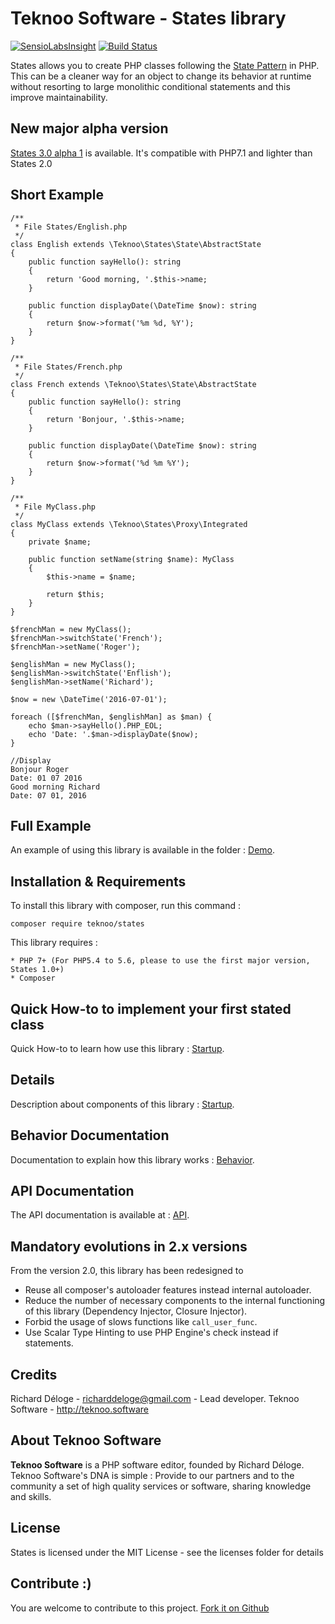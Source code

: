 Teknoo Software - States library
================================

[![SensioLabsInsight](https://insight.sensiolabs.com/projects/119ff38f-0b64-4100-8e1f-ff55d7be857a/mini.png)](https://insight.sensiolabs.com/projects/119ff38f-0b64-4100-8e1f-ff55d7be857a) [![Build Status](https://travis-ci.org/TeknooSoftware/states.svg?branch=next)](https://travis-ci.org/TeknooSoftware/states)

States allows you to create PHP classes following the [State Pattern](http://en.wikipedia.org/wiki/State_pattern) in PHP. 
This can be a cleaner way for an object to change its behavior at runtime without resorting to large monolithic conditional statements and this improve maintainability.

New major alpha version
-----------------------
[States 3.0 alpha 1](https://github.com/TeknooSoftware/states/tree/states-3.0) is available. It's compatible with PHP7.1 and lighter than States 2.0

Short Example
------------
    /**
     * File States/English.php
     */
    class English extends \Teknoo\States\State\AbstractState 
    {
        public function sayHello(): string
        {
            return 'Good morning, '.$this->name;
        }
    
        public function displayDate(\DateTime $now): string 
        {
            return $now->format('%m %d, %Y');
        }
    }
    
    /**
     * File States/French.php
     */
    class French extends \Teknoo\States\State\AbstractState 
    {
        public function sayHello(): string
        {
            return 'Bonjour, '.$this->name;
        }
    
        public function displayDate(\DateTime $now): string 
        {
            return $now->format('%d %m %Y');
        }
    }
    
    /**
     * File MyClass.php
     */
    class MyClass extends \Teknoo\States\Proxy\Integrated
    {
        private $name;
        
        public function setName(string $name): MyClass
        {
            $this->name = $name;
            
            return $this;
        }
    }
    
    $frenchMan = new MyClass();
    $frenchMan->switchState('French');
    $frenchMan->setName('Roger');
    
    $englishMan = new MyClass();
    $englishMan->switchState('Enflish');
    $englishMan->setName('Richard');
    
    $now = new \DateTime('2016-07-01');
    
    foreach ([$frenchMan, $englishMan] as $man) {
        echo $man->sayHello().PHP_EOL;
        echo 'Date: '.$man->displayDate($now);
    }
    
    //Display
    Bonjour Roger
    Date: 01 07 2016
    Good morning Richard
    Date: 07 01, 2016
 
Full Example
------------
An example of using this library is available in the folder : [Demo](demo/demo_article.php).

Installation & Requirements
---------------------------
To install this library with composer, run this command :

    composer require teknoo/states

This library requires :

    * PHP 7+ (For PHP5.4 to 5.6, please to use the first major version, States 1.0+)
    * Composer
    
Quick How-to to implement your first stated class
-------------------------------------------------
Quick How-to to learn how use this library : [Startup](docs/howto/quick-startup.md).    

Details
-------
Description about components of this library : [Startup](docs/howto/details.md).

Behavior Documentation
----------------------
Documentation to explain how this library works : [Behavior](docs/howto/behavior.md).

API Documentation
-----------------
The API documentation is available at : [API](docs/howto/api/index.index).

Mandatory evolutions in 2.x versions
------------------------------------

From the version 2.0, this library has been redesigned to 
* Reuse all composer's autoloader features instead internal autoloader.
* Reduce the number of necessary components to the internal functioning of this library (Dependency Injector, Closure Injector). 
* Forbid the usage of slows functions like `call_user_func`.
* Use Scalar Type Hinting to use PHP Engine's check instead if statements.

Credits
-------
Richard Déloge - <richarddeloge@gmail.com> - Lead developer.
Teknoo Software - <http://teknoo.software>

About Teknoo Software
---------------------
**Teknoo Software** is a PHP software editor, founded by Richard Déloge. 
Teknoo Software's DNA is simple : Provide to our partners and to the community a set of high quality services or software,
 sharing knowledge and skills.

License
-------
States is licensed under the MIT License - see the licenses folder for details

Contribute :)
-------------

You are welcome to contribute to this project. [Fork it on Github](CONTRIBUTING.md)
